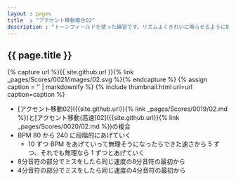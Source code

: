 ```yaml
---
layout : pages
title  : "アクセント移動複合02"
description : "トーンフィールドを使った練習です。リズムよくきれいに鳴らせるように練習しましょう。途中で8分音符になります。"
---
```


## {{ page.title }}

{% capture url %}{{ site.github.url }}{% link _pages/Scores/0021/images/02.svg %}{% endcapture %}
{% assign caption = '' | markdownify %}
{% include thumbnail.html url=url caption=caption %}

* [アクセント移動02]({{site.github.url}}{% link _pages/Scores/0019/02.md %})と[アクセント移動(高速)02]({{site.github.url}}{% link _pages/Scores/0020/02.md %})の複合
* BPM 80 から 240 に段階的にあげていく
  * 10 ずつ BPM をあげていって無理そうになったらできた速さから 5 ずつ、それでも無理なら 1 ずつとあげていく
* 8分音符の部分でミスをしたら同じ速度の8分音符の最初から
* 4分音符の部分でミスをしたら同じ速度の4分音符の最初から